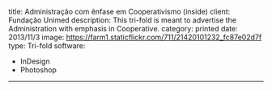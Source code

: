 title: Administração com ênfase em Cooperativismo (inside)
client: Fundação Unimed
description: This tri-fold is meant to advertise the Administration with emphasis in Cooperative.
category: printed
date: 2013/11/3
image: https://farm1.staticflickr.com/711/21420101232_fc87e02d7f
type: Tri-fold
software:
- InDesign
- Photoshop
---
